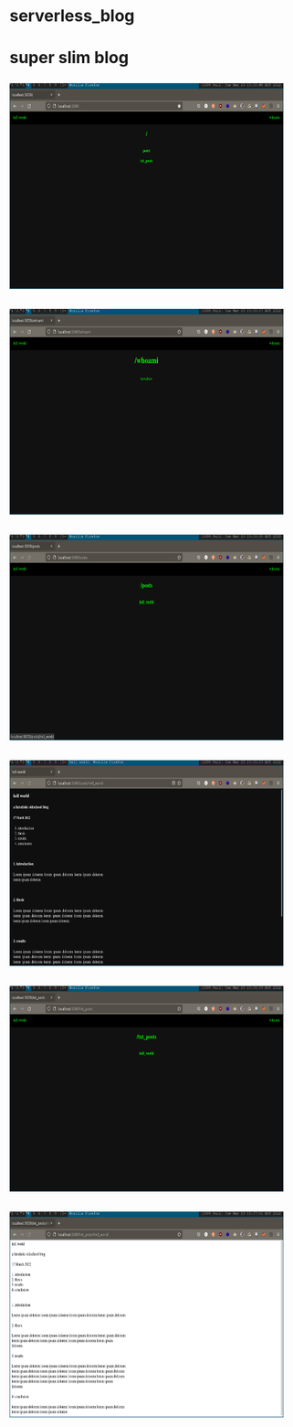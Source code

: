 <h1> serverless_blog <h1>
<p> super slim blog <p>

<p align="left">
<img src="imgs/root.png" width="480" height="360">
</p>

<p align="left">
<img src="imgs/whoami.png" width="480" height="360">
</p>

<p align="left">
<img src="imgs/posts.png" width="480" height="360">
</p>

<p align="left">
<img src="imgs/html_post.png" width="480" height="360">
</p>

<p align="left">
<img src="imgs/txt_posts.png" width="480" height="360">
</p>

<p align="left">
<img src="imgs/txt_post.png" width="480" height="360">
</p>
